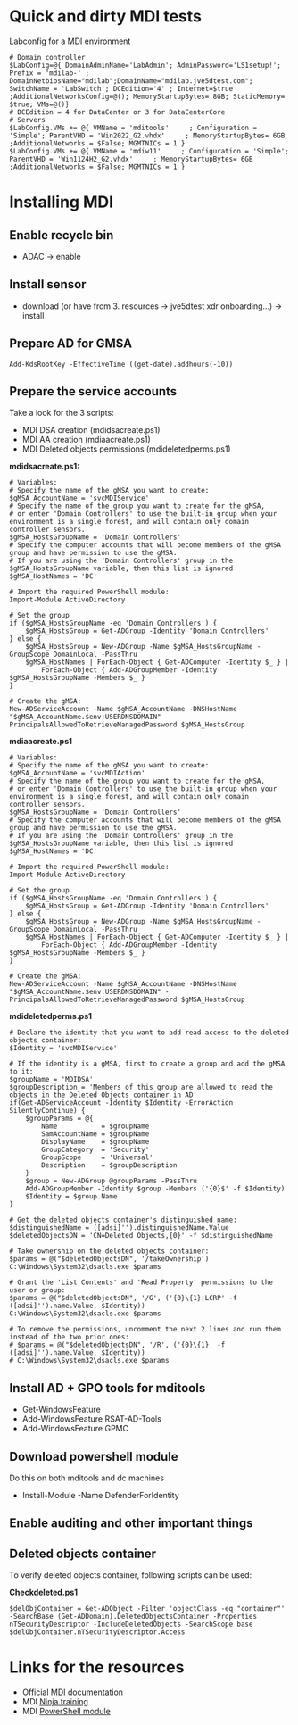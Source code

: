 # Quick and dirty MDI tests

Labconfig for a MDI environment

```
# Domain controller
$LabConfig=@{ DomainAdminName='LabAdmin'; AdminPassword='LS1setup!'; Prefix = 'mdilab-' ; DomainNetbiosName="mdilab";DomainName="mdilab.jve5dtest.com"; SwitchName = 'LabSwitch'; DCEdition='4' ; Internet=$true ;AdditionalNetworksConfig=@(); MemoryStartupBytes= 8GB; StaticMemory= $true; VMs=@()}
# DCEdition = 4 for DataCenter or 3 for DataCenterCore
# Servers
$LabConfig.VMs += @{ VMName = 'mditools'     ; Configuration = 'Simple'; ParentVHD = 'Win2022_G2.vhdx'     ; MemoryStartupBytes= 6GB ;AdditionalNetworks = $False; MGMTNICs = 1 }
$LabConfig.VMs += @{ VMName = 'mdiw11'     ; Configuration = 'Simple'; ParentVHD = 'Win1124H2_G2.vhdx'     ; MemoryStartupBytes= 6GB ;AdditionalNetworks = $False; MGMTNICs = 1 }
```

# Installing MDI

## Enable recycle bin

- ADAC -> enable

## Install sensor

- download (or have from 3. resources -> jve5dtest xdr onboarding...) -> install

## Prepare AD for GMSA

```
Add-KdsRootKey -EffectiveTime ((get-date).addhours(-10))
```

## Prepare the service accounts

Take a look for the 3 scripts:

- MDI DSA creation (mdidsacreate.ps1)
- MDI AA creation (mdiaacreate.ps1)
- MDI Deleted objects permissions (mdideletedperms.ps1)

**mdidsacreate.ps1:**
```
# Variables:
# Specify the name of the gMSA you want to create:
$gMSA_AccountName = 'svcMDIService'
# Specify the name of the group you want to create for the gMSA,
# or enter 'Domain Controllers' to use the built-in group when your environment is a single forest, and will contain only domain controller sensors.
$gMSA_HostsGroupName = 'Domain Controllers'
# Specify the computer accounts that will become members of the gMSA group and have permission to use the gMSA.
# If you are using the 'Domain Controllers' group in the $gMSA_HostsGroupName variable, then this list is ignored
$gMSA_HostNames = 'DC'

# Import the required PowerShell module:
Import-Module ActiveDirectory

# Set the group
if ($gMSA_HostsGroupName -eq 'Domain Controllers') {
    $gMSA_HostsGroup = Get-ADGroup -Identity 'Domain Controllers'
} else {
    $gMSA_HostsGroup = New-ADGroup -Name $gMSA_HostsGroupName -GroupScope DomainLocal -PassThru
    $gMSA_HostNames | ForEach-Object { Get-ADComputer -Identity $_ } |
        ForEach-Object { Add-ADGroupMember -Identity $gMSA_HostsGroupName -Members $_ }
}

# Create the gMSA:
New-ADServiceAccount -Name $gMSA_AccountName -DNSHostName "$gMSA_AccountName.$env:USERDNSDOMAIN" -PrincipalsAllowedToRetrieveManagedPassword $gMSA_HostsGroup
```

**mdiaacreate.ps1**

```
# Variables:
# Specify the name of the gMSA you want to create:
$gMSA_AccountName = 'svcMDIAction'
# Specify the name of the group you want to create for the gMSA,
# or enter 'Domain Controllers' to use the built-in group when your environment is a single forest, and will contain only domain controller sensors.
$gMSA_HostsGroupName = 'Domain Controllers'
# Specify the computer accounts that will become members of the gMSA group and have permission to use the gMSA.
# If you are using the 'Domain Controllers' group in the $gMSA_HostsGroupName variable, then this list is ignored
$gMSA_HostNames = 'DC'

# Import the required PowerShell module:
Import-Module ActiveDirectory

# Set the group
if ($gMSA_HostsGroupName -eq 'Domain Controllers') {
    $gMSA_HostsGroup = Get-ADGroup -Identity 'Domain Controllers'
} else {
    $gMSA_HostsGroup = New-ADGroup -Name $gMSA_HostsGroupName -GroupScope DomainLocal -PassThru
    $gMSA_HostNames | ForEach-Object { Get-ADComputer -Identity $_ } |
        ForEach-Object { Add-ADGroupMember -Identity $gMSA_HostsGroupName -Members $_ }
}

# Create the gMSA:
New-ADServiceAccount -Name $gMSA_AccountName -DNSHostName "$gMSA_AccountName.$env:USERDNSDOMAIN" -PrincipalsAllowedToRetrieveManagedPassword $gMSA_HostsGroup
```

**mdideletedperms.ps1**

```
# Declare the identity that you want to add read access to the deleted objects container:
$Identity = 'svcMDIService'

# If the identity is a gMSA, first to create a group and add the gMSA to it:
$groupName = 'MDIDSA'
$groupDescription = 'Members of this group are allowed to read the objects in the Deleted Objects container in AD'
if(Get-ADServiceAccount -Identity $Identity -ErrorAction SilentlyContinue) {
    $groupParams = @{
        Name           = $groupName
        SamAccountName = $groupName
        DisplayName    = $groupName
        GroupCategory  = 'Security'
        GroupScope     = 'Universal'
        Description    = $groupDescription
    }
    $group = New-ADGroup @groupParams -PassThru
    Add-ADGroupMember -Identity $group -Members ('{0}$' -f $Identity)
    $Identity = $group.Name
}

# Get the deleted objects container's distinguished name:
$distinguishedName = ([adsi]'').distinguishedName.Value
$deletedObjectsDN = 'CN=Deleted Objects,{0}' -f $distinguishedName

# Take ownership on the deleted objects container:
$params = @("$deletedObjectsDN", '/takeOwnership')
C:\Windows\System32\dsacls.exe $params

# Grant the 'List Contents' and 'Read Property' permissions to the user or group:
$params = @("$deletedObjectsDN", '/G', ('{0}\{1}:LCRP' -f ([adsi]'').name.Value, $Identity))
C:\Windows\System32\dsacls.exe $params
  
# To remove the permissions, uncomment the next 2 lines and run them instead of the two prior ones:
# $params = @("$deletedObjectsDN", '/R', ('{0}\{1}' -f ([adsi]'').name.Value, $Identity))
# C:\Windows\System32\dsacls.exe $params

```


## Install AD + GPO tools for mditools

- Get-WindowsFeature 
- Add-WindowsFeature RSAT-AD-Tools
- Add-WindowsFeature GPMC

## Download powershell module

Do this on both mditools and dc machines

- Install-Module -Name DefenderForIdentity

## Enable auditing and other important things

## Deleted objects container

To verify deleted objects container, following scripts can be used:

**Checkdeleted.ps1**
```
$delObjContainer = Get-ADObject -Filter 'objectClass -eq "container"' -SearchBase (Get-ADDomain).DeletedObjectsContainer -Properties nTSecurityDescriptor -IncludeDeletedObjects -SearchScope base
$delObjContainer.nTSecurityDescriptor.Access

```


# Links for the resources

- Official [MDI documentation](https://learn.microsoft.com/en-us/defender-for-identity/)
- MDI [Ninja training](http://aka.ms/mdininja)
- MDI [PowerShell module](https://www.powershellgallery.com/packages/DefenderForIdentity)

